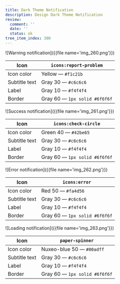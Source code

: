 ```yaml
---
title: Dark Theme Notification
description: Design Dark Theme Notification
review:
  comment: ''
  date: ''
  status: ok
tree_item_index: 300
---
```


![Warning notification]({{file name='img_260.png'}})

| Icon          | `icons:report-problem`        |
| ------------- | ----------------------------- |
| Icon color    | Yellow — `#f1c21b`            |
| Subtitle text | Gray 30 — `#c6c6c6`           |
| Label         | Gray 10 — `#f4f4f4`           |
| Border        | Gray 60 — `1px solid #6f6f6f` |

![Success notification]({{file name='img_261.png'}})

| Icon          | `icons:check-circle`          |
| ------------- | ----------------------------- |
| Icon color    | Green 40 — `#42be65`          |
| Subtitle text | Gray 30 — `#c6c6c6`           |
| Label         | Gray 10 — `#f4f4f4`           |
| Border        | Gray 60 — `1px solid #6f6f6f` |

![Error notification]({{file name='img_262.png'}})

| Icon          | `icons:error`                 |
| ------------- | ----------------------------- |
| Icon color    | Red 50 — `#fa4d56`            |
| Subtitle text | Gray 30 — `#c6c6c6`           |
| Label         | Gray 10 — `#f4f4f4`           |
| Border        | Gray 60 — `1px solid #6f6f6f` |

![Loading notification]({{file name='img_263.png'}})

| Icon          | `paper-spinner`               |
| ------------- | ----------------------------- |
| Icon color    | Nuxeo-blue 50 — `#00adff`     |
| Subtitle text | Gray 30 — `#c6c6c6`           |
| Label         | Gray 10 — `#f4f4f4`           |
| Border        | Gray 60 — `1px solid #6f6f6f` |
